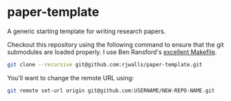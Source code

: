 paper-template
==============

A generic starting template for writing research papers.

Checkout this repository using the following command to ensure that the git
submodules are loaded properly. I use Ben Ransford's [excellent Makefile][ben].

[ben]:https://github.com/ransford/pdflatex-makefile

```bash
git clone --recursive git@github.com:rjwalls/paper-template.git
```

You'll want to change the remote URL using:

```bash
git remote set-url origin git@github.com:USERNAME/NEW-REPO-NAME.git
```
